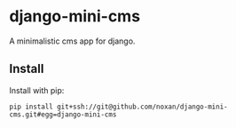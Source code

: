 django-mini-cms
===============

A minimalistic cms app for django.

Install
-------
Install with pip:

    pip install git+ssh://git@github.com/noxan/django-mini-cms.git#egg=django-mini-cms
